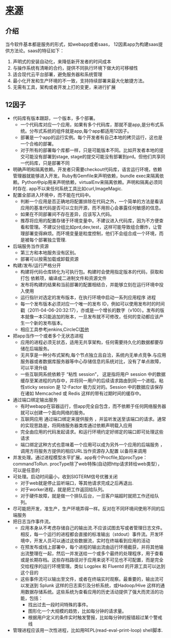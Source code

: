 # [来源](https://12factor.net/)

## 介绍

当今软件基本都是服务的形式，如webapp或者saas， 12因素app为构建saas提供方法论。saas的特征如下：

1. 声明式的安装自动化，来降低新开发者的时间成本
2. 与操作系统有清晰的合约，提供不同执行环境下做大的可移植性
3. 适合现代云平台部署，避免服务器和系统管理
4. 最小化开发和生产环境的不一致，支持持续部署来最大化敏捷方法。
5. 无需有工具，架构或者开发上打的变更，来进行扩展

## 12因子

+ 代码库有版本跟踪，一个版本，多个部署。
  + 一个代码库对应一个应用，如果有多个代码库，那就不是app,是分布式系统。分布式系统的组件就是app,每个app都适用12因子。
  + 部署是一个app的运行实例。每个开发者有自己本地的拷贝运行，这也是一个合格的部署。
  + 对于所有的部署每个库都一样，只是可能版本不同。比如开发者本地的提交可能没有部署到stage, stage的提交可能没有部署到prd。但他们共享同一代码库，只是部署不同
+ 明确声明和隔离依赖。开发者只需要checkout代码库，语言运行环境，依赖管理器就能够进入开发。Ruby有Gemfile来声明依赖，bundle exec来隔离依赖。Python中pip用来声明依赖，virtualEnv来隔离依赖。声明和隔离必须同时存在. app不以来任何系统工具比如curl,ImageMagic.
+ 配置全部进入环境中，而不能在代码中。
  + 判断一个应用是否正确地将配置排除在代码之外，一个简单的方法是看该应用的基准代码是否可以立刻开源，而不用担心会暴露任何敏感的信息。
  + 如果在不同部署间不存在差异，应该写入代码。
  + 推荐将应用的配置存储于环境变量中。不建议进入代码库，因为不方便查看和管理。不建议分组比如prd,dev,test，这样可能导致组合爆炸，让管理部署变得麻烦。而环境变量是粒度控制，他们不会组合成一个环境，而是被每个部署独立管理.
+ 后端服务当作资源
  + 第三方和本地服务没有区别。
  + 部署可以按需加载或卸载资源
+ 构建/发布/运行严格分开
  + 构建将代码仓库转化为可执行包。构建时会使用指定版本的代码，获取和打包 依赖项，编译成二进制文件和资源文件
  + 发布将构建的结果和当前部署的配置相结合，并能够立刻在运行环境中投入使用
  + 运行指针对选定的发布版本，在执行环境中启动一系列应用程序 进程
  + 每一个发布版本必须对应一个唯一的发布 ID，例如可以使用发布时的时间戳（2011-04-06-20:32:17），亦或是一个增长的数字（v100）。发布的版本就像一本只能追加的账本，一旦发布就不可修改，任何的变动都应该产生一个新的发布版本。
  + 相应工具参考jenkins,CircleCI[其他](https://dzone.com/articles/21-automated-deployment-tools-you-should-know)
+ 把app当作一个或者多个无状态进程
  + 应用的进程必须无状态，适用无共享架构，任何需要持久化的数据都要存储在后端服务。
  + 无共享是一种分布式架构,每个节点独立且自洽，系统内无单点竞争.与应用服务器或者数据库服务器等中心存储信息的系统对比，没有了单点故障，可以平滑升级
  + 一些互联网系统依赖于 “粘性 session”， 这是指将用户 session 中的数据缓存至某进程的内存中，并将同一用户的后续请求路由到同一个进程。粘性sticky session 是 12-Factor 极力反对的。Session 中的数据应该保存在诸如 Memcached 或 Redis 这样的带有过期时间的缓存中。
+ 通过端口绑定输出服务
  + 有时webapp在容器运行，但app完全自包含，而不依赖于任何网络服务器就可以创建一个面向网络的服务。
  + 互联网应用 通过端口绑定来提供服务 ，并监听发送至该端口的请求。通常的实现思路是，将网络服务器类库通过依赖声明载入应用
  + 完全由应用的代码发起请求。和运行环境约定好绑定的端口即可处理这些请求
  + 端口绑定这种方式也意味着一个应用可以成为另外一个应用的后端服务 ，调用方将服务方提供的相应URL当作资源存入配置 以备将来调用
+ 并发处理。通过进程模型水平扩展。app有个Procfile,如procType：commandToRun. procType除了web特殊(自动把http请求转给web类型），可以是任意的
+ 可处理。启动时间最小，收到SIGTERM信号优雅关闭
  + 对于web就是停止监听端口，等其他请求完成之后再退出.
  + 对于worker进程，就是把工作返回给队列。
  + 对于硬件故障，就是做一个排队后台，一旦客户端超时就把工作还给队列。
+ 尽可能把开发，准生产，生产环境弄得一样。反对在不同环境间使用不同的后端服务
+ 把日志当作事件流。
  + 应用本身从不考虑存储自己的输出流.不应该试图去写或者管理日志文件。相反，每一个运行的进程都会直接的标准输出（stdout）事件流。开发环境中，开发人员可以通过这些数据流，实时在终端看到应用的活动
  + 在预发布或线上部署中，每个进程的输出流由运行环境截获，并将其他输出流整理在一起，然后一并发送给一个或多个最终的处理程序，用于查看或是长期存档。这些存档路径对于应用来说不可见也不可配置，而是完全交给程序的运行环境管理。类似 Logplex 和 Fluentd 的开源工具可以达到这个目的
  + 这些事件流可以输出至文件，或者在终端实时观察。最重要的，输出流可以发送到 Splunk 这样的日志索引及分析系统，或Hadoop/Hive 这样的通用数据存储系统。这些系统为查看应用的历史活动提供了强大而灵活的功能，包括：
    + 找出过去一段时间特殊的事件。
    + 图形化一个大规模的趋势，比如每分钟的请求量。
    + 根据用户定义的条件实时触发警报，比如每分钟的报错超过某个警戒线
+ 管理进程应该用一次性进程，比如用REPL(read-eval-print-loop) shell脚本.